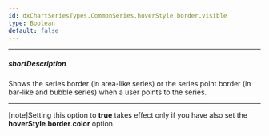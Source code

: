 ```yaml
---
id: dxChartSeriesTypes.CommonSeries.hoverStyle.border.visible
type: Boolean
default: false
---
```

---
##### shortDescription
Shows the series border (in area-like series) or the series point border (in bar-like and bubble series) when a user points to the series.

---
[note]Setting this option to **true** takes effect only if you have also set the **hoverStyle**.**border**.**color** option.